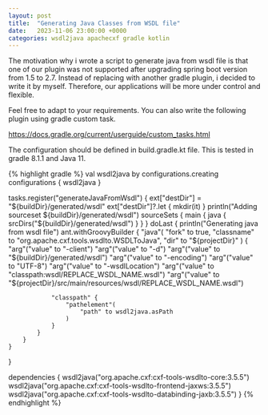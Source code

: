 ```yaml
---
layout: post
title:  "Generating Java Classes from WSDL file"
date:   2023-11-06 23:00:00 +0000
categories: wsdl2java apachecxf gradle kotlin
---
```


The motivation why i wrote a script to generate java from wsdl file is that one of our plugin was not supported after upgrading spring boot version from 1.5 to 2.7. Instead of replacing with another gradle plugin, i decided to write it by myself. Therefore, our applications will be more under control and flexible.

Feel free to adapt to your requirements. You can also write the following plugin using gradle custom task.

<a>https://docs.gradle.org/current/userguide/custom_tasks.html</a>

The configuration should be defined in build.gradle.kt file. This is tested in gradle 8.1.1 and Java 11.

{% highlight gradle %}
val wsdl2java by configurations.creating
configurations {
    wsdl2java
}

tasks.register("generateJavaFromWsdl") {
    ext["destDir"] = "${buildDir}/generated/wsdl"
    ext["destDir"]?.let { mkdir(it) }
    println("Adding sourceset ${buildDir}/generated/wsdl")
    sourceSets {
        main {
            java {
                srcDirs("${buildDir}/generated/wsdl")
            }
        }
    }
    doLast {
        println("Generating java from wsdl file")
        ant.withGroovyBuilder {
            "java"(
                "fork" to true,
                "classname" to "org.apache.cxf.tools.wsdlto.WSDLToJava",
                "dir" to "${projectDir}"
            ) {
                "arg"("value" to "-client")
                "arg"("value" to "-d")
                "arg"("value" to "${buildDir}/generated/wsdl")
                "arg"("value" to "-encoding")
                "arg"("value" to "UTF-8")
                "arg"("value" to "-wsdlLocation")
                "arg"("value" to "classpath:wsdl/REPLACE_WSDL_NAME.wsdl")
                "arg"("value" to "${projectDir}/src/main/resources/wsdl/REPLACE_WSDL_NAME.wsdl")

                "classpath" {
                    "pathelement"(
                        "path" to wsdl2java.asPath
                    )
                }
            }
        }
    }
}

dependencies {
    wsdl2java("org.apache.cxf:cxf-tools-wsdlto-core:3.5.5")
    wsdl2java("org.apache.cxf:cxf-tools-wsdlto-frontend-jaxws:3.5.5")
    wsdl2java("org.apache.cxf:cxf-tools-wsdlto-databinding-jaxb:3.5.5")
}
{% endhighlight %}